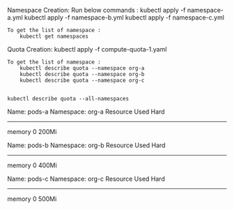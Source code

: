 Namespace Creation:
    Run below commands :
        kubectl apply -f namespace-a.yml
        kubectl apply -f namespace-b.yml
        kubectl apply -f namespace-c.yml
        
    To get the list of namespace :
        kubectl get namespaces  
        
Quota Creation:
    kubectl apply -f compute-quota-1.yaml
    
    To get the list of namespace :
        kubectl describe quota --namespace org-a
        kubectl describe quota --namespace org-b
        kubectl describe quota --namespace org-c
        
        
    kubectl describe quota --all-namespaces      
    
Name:       pods-a
Namespace:  org-a
Resource    Used  Hard
--------    ----  ----
memory      0     200Mi



Name:       pods-b
Namespace:  org-b
Resource    Used  Hard
--------    ----  ----
memory      0     400Mi


Name:       pods-c
Namespace:  org-c
Resource    Used  Hard
--------    ----  ----
memory      0     500Mi
